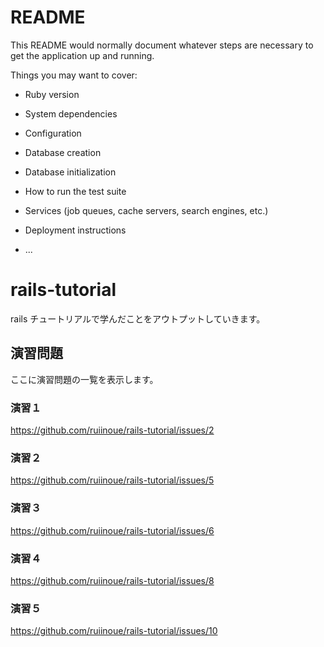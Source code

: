 # README

This README would normally document whatever steps are necessary to get the
application up and running.

Things you may want to cover:

- Ruby version

- System dependencies

- Configuration

- Database creation

- Database initialization

- How to run the test suite

- Services (job queues, cache servers, search engines, etc.)

- Deployment instructions

- ...

# rails-tutorial

rails チュートリアルで学んだことをアウトプットしていきます。

## 演習問題

ここに演習問題の一覧を表示します。

### 演習１

https://github.com/ruiinoue/rails-tutorial/issues/2

### 演習２

https://github.com/ruiinoue/rails-tutorial/issues/5

### 演習３

https://github.com/ruiinoue/rails-tutorial/issues/6

### 演習４

https://github.com/ruiinoue/rails-tutorial/issues/8

### 演習５

https://github.com/ruiinoue/rails-tutorial/issues/10
